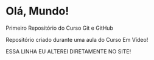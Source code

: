 # Olá, Mundo!
 Primeiro Repositório do Curso Git e GitHub
 
 Repositório criado durante uma aula do Curso Em Vídeo!

 ESSA LINHA EU ALTEREI DIRETAMENTE NO SITE!
